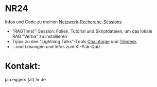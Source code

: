 # NR24 

Infos und Code zu meinen [Netzwerk-Recherche-Sessions](https://nr24.sched.com/speaker/jan395)

- "RAGTime!"-Session: Folien, Tutorial und Skriptdateien, um das lokale RAG "Verba" zu installieren
- Tipps zu den "Lightning Talks"-Tools [Chainforge](https://github.com/ianarawjo/ChainForge) und [Tiledesk](https://tiledesk.com/)
- ...und Lösungen und Infos zum KI-Pub-Quiz.


# Kontakt: 
jan.eggers (at) hr.de